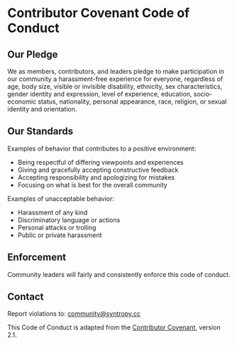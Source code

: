 # Contributor Covenant Code of Conduct

## Our Pledge

We as members, contributors, and leaders pledge to make participation in our
community a harassment-free experience for everyone, regardless of age, body
size, visible or invisible disability, ethnicity, sex characteristics, gender
identity and expression, level of experience, education, socio-economic status,
nationality, personal appearance, race, religion, or sexual identity
and orientation.

## Our Standards

Examples of behavior that contributes to a positive environment:
- Being respectful of differing viewpoints and experiences
- Giving and gracefully accepting constructive feedback
- Accepting responsibility and apologizing for mistakes
- Focusing on what is best for the overall community

Examples of unacceptable behavior:
- Harassment of any kind
- Discriminatory language or actions
- Personal attacks or trolling
- Public or private harassment

## Enforcement

Community leaders will fairly and consistently enforce this code of conduct.

## Contact

Report violations to: community@syntropy.cc

This Code of Conduct is adapted from the [Contributor Covenant](https://www.contributor-covenant.org/), version 2.1.

